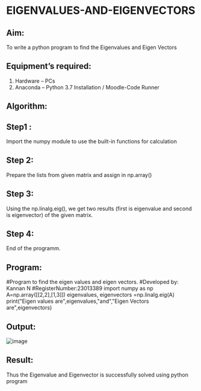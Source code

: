 # EIGENVALUES-AND-EIGENVECTORS
## Aim:
To write a python program to find the Eigenvalues and Eigen Vectors
## Equipment’s required:
1. 	Hardware – PCs
2. 	Anaconda – Python 3.7 Installation / Moodle-Code Runner
## Algorithm:
## Step1 :
Import the numpy module to use the built-in functions for calculation

## Step 2:
Prepare the lists from given matrix and assign in np.array()

## Step 3:
Using the np.linalg.eig(), we get two results (first is eigenvalue and second is eigenvector) of the given matrix.

## Step 4:
End of the programm.

## Program:
#Program to find the eigen values and eigen vectors.
#Developed by: Kannan N
#RegisterNumber:23013389
import numpy as np
A=np.array([[2,2],[1,3]])
eigenvalues, eigenvectors =np.linalg.eig(A)
print("Eigen values are",eigenvalues,"and","Eigen Vectors are",eigenvectors)

## Output:
![image](https://github.com/kannan-nagaraju/EIGENVALUES-AND-EIGENVECTORS/assets/145742755/5b1b244a-fb44-4acf-8c87-dbcbc13dd237)

## Result:
Thus the Eigenvalue and Eigenvector is successfully solved using python program
